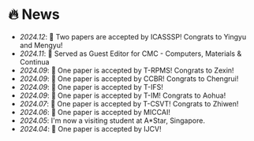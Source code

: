 # 🔥 News
- *2024.12*: 🎉 Two papers are accepted by ICASSSP! Congrats to Yingyu and Mengyu!
- *2024.11*: 🎉 Served as Guest Editor for CMC - Computers, Materials & Continua
- *2024.09*: 🎉 One paper is accepted by T-RPMS! Congrats to Zexin!
- *2024.09*: 🎉 One paper is accepted by CCBR! Congrats to Chengrui!
- *2024.09*: 🎉 One paper is accepted by T-IFS!
- *2024.09*: 🎉 One paper is accepted by T-IM! Congrats to Aohua!
- *2024.07*: 🎉 One paper is accepted by T-CSVT! Congrats to Zhiwen!
- *2024.06*: 🎉 One paper is accepted by MICCAI!
- *2024.05*: I'm now a visiting student at A*Star, Singapore.
- *2024.04*: 🎉 One paper is accepted by IJCV!